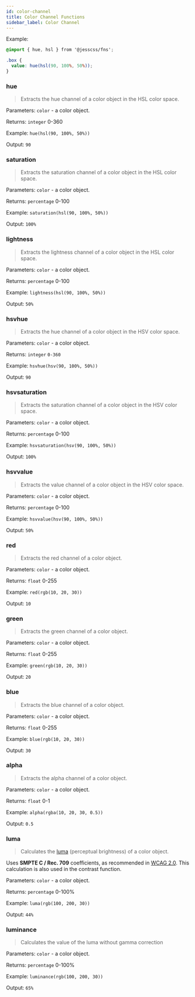 ```yaml
---
id: color-channel
title: Color Channel Functions
sidebar_label: Color Channel
---
```


Example:
```scss
@import { hue, hsl } from '@jesscss/fns';

.box {
  value: hue(hsl(90, 100%, 50%));
}
```

### hue

> Extracts the hue channel of a color object in the HSL color space.

Parameters: `color` - a color object.

Returns: `integer` 0-360

Example: `hue(hsl(90, 100%, 50%))`

Output: `90`


### saturation

> Extracts the saturation channel of a color object in the HSL color space.

Parameters: `color` - a color object.

Returns: `percentage` 0-100

Example: `saturation(hsl(90, 100%, 50%))`

Output: `100%`


### lightness

> Extracts the lightness channel of a color object in the HSL color space.

Parameters: `color` - a color object.

Returns: `percentage` 0-100

Example: `lightness(hsl(90, 100%, 50%))`

Output: `50%`


### hsvhue

> Extracts the hue channel of a color object in the HSV color space.

Parameters: `color` - a color object.

Returns: `integer` `0-360`

Example: `hsvhue(hsv(90, 100%, 50%))`

Output: `90`


### hsvsaturation

> Extracts the saturation channel of a color object in the HSV color space.

Parameters: `color` - a color object.

Returns: `percentage` 0-100

Example: `hsvsaturation(hsv(90, 100%, 50%))`

Output: `100%`


### hsvvalue

> Extracts the value channel of a color object in the HSV color space.

Parameters: `color` - a color object.

Returns: `percentage` 0-100

Example: `hsvvalue(hsv(90, 100%, 50%))`

Output: `50%`


### red

> Extracts the red channel of a color object.

Parameters: `color` - a color object.

Returns: `float` 0-255

Example: `red(rgb(10, 20, 30))`

Output: `10`


### green

> Extracts the green channel of a color object.

Parameters: `color` - a color object.

Returns: `float` 0-255

Example: `green(rgb(10, 20, 30))`

Output: `20`


### blue

> Extracts the blue channel of a color object.

Parameters: `color` - a color object.

Returns: `float` 0-255

Example: `blue(rgb(10, 20, 30))`

Output: `30`


### alpha

> Extracts the alpha channel of a color object.

Parameters: `color` - a color object.

Returns: `float` 0-1

Example: `alpha(rgba(10, 20, 30, 0.5))`

Output: `0.5`


### luma

> Calculates the [luma](http://en.wikipedia.org/wiki/Luma_%28video%29) (perceptual brightness) of a color object.

Uses **SMPTE C / Rec. 709** coefficients, as recommended in [WCAG 2.0](http://www.w3.org/TR/2008/REC-WCAG20-20081211/#relativeluminancedef). This calculation is also used in the contrast function.

Parameters: `color` - a color object.

Returns: `percentage` 0-100%

Example: `luma(rgb(100, 200, 30))`

Output: `44%`


### luminance

> Calculates the value of the luma without gamma correction

Parameters: `color` - a color object.

Returns: `percentage` 0-100%

Example: `luminance(rgb(100, 200, 30))`

Output: `65%`

